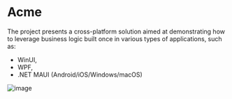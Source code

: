 # Acme

The project presents a cross-platform solution aimed at demonstrating how to leverage business logic built once in various types of applications, such as:
- WinUI,
- WPF,
- .NET MAUI (Android/iOS/Windows/macOS)

![image](https://github.com/SeRgI1982/Acme-WinUI/assets/9572525/37ac8fb8-f509-4bb1-b0ab-160c6f65a76e)

